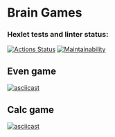 # Brain Games

### Hexlet tests and linter status:

[![Actions Status](https://github.com/denbon05/java-project-lvl1/workflows/hexlet-check/badge.svg)](https://github.com/denbon05/java-project-lvl1/actions)
[![Maintainability](https://api.codeclimate.com/v1/badges/bdb4a8fec536ec65d99b/maintainability)](https://codeclimate.com/github/denbon05/java-project-lvl1/maintainability)

<!-- [![Test Coverage](https://api.codeclimate.com/v1/badges/bdb4a8fec536ec65d99b/test_coverage)](https://codeclimate.com/github/denbon05/java-project-lvl1/test_coverage) -->

## Even game

[![asciicast](https://asciinema.org/a/505335.svg)](https://asciinema.org/a/505335)

## Calc game

[![asciicast](https://asciinema.org/a/505474.svg)](https://asciinema.org/a/505474)
